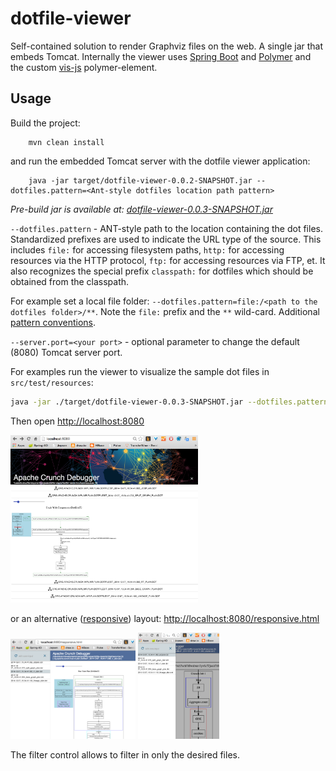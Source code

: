 # dotfile-viewer
Self-contained solution to render Graphviz files on the web. A single jar that embeds Tomcat. 
Internally the viewer uses [Spring Boot](http://projects.spring.io/spring-boot/) and [Polymer](https://www.polymer-project.org/) and the custom [vis-js](http://tzolov.github.io/viz-js/components/viz-js) polymer-element.

## Usage

Build the project: 

```
    mvn clean install
```

and run the embedded Tomcat server with the dotfile viewer application:

```
    java -jar target/dotfile-viewer-0.0.2-SNAPSHOT.jar --dotfiles.pattern=<Ant-style dotfiles location path pattern>
```

*Pre-build jar is available at: [dotfile-viewer-0.0.3-SNAPSHOT.jar](https://www.dropbox.com/s/isc340bhozb1piu/dotfile-viewer-0.0.3-SNAPSHOT.jar?dl=0)*                                                             

`--dotfiles.pattern` - ANT-style path to the location containing the dot files. 
Standardized prefixes are used to indicate the URL type of the source. This includes `file:` for accessing filesystem paths, `http:` for accessing resources via the HTTP protocol, `ftp:` for accessing resources via FTP, et. It also recognizes the special prefix `classpath:` for dotfiles which should be obtained from the classpath.

For example set a local file folder: `--dotfiles.pattern=file:/<path to the dotfiles folder>/**`. Note the `file:` prefix and the `**` wild-card. Additional [pattern conventions](http://docs.spring.io/spring-framework/docs/2.5.x/api/org/springframework/core/io/support/PathMatchingResourcePatternResolver.html).  

`--server.port=<your port>` - optional parameter to change the default (8080) Tomcat server port.

For examples run the viewer to visualize the sample dot files in `src/test/resources`:
```bash
java -jar ./target/dotfile-viewer-0.0.3-SNAPSHOT.jar --dotfiles.pattern=file:./src/test/resources/**
```

Then open [http://localhost:8080](http://localhost:8080) 

<img src="https://raw.githubusercontent.com/tzolov/dotfile-viewer/master/doc/Screen%20Shot%202015-01-07%20at%205.22.47%20PM.png" alt="basic view" width="300"></img>

or an alternative ([responsive](http://en.wikipedia.org/wiki/Responsive_web_design)) layout: [http://localhost:8080/responsive.html](http://localhost:8080/responsive.html)

<img src="https://raw.githubusercontent.com/tzolov/dotfile-viewer/master/doc/Screen%20Shot%202015-01-07%20at%205.23.39%20PM.png" alt="responsive view 1" width="200"></img>
<img src="https://raw.githubusercontent.com/tzolov/dotfile-viewer/master/doc/Screen%20Shot%202015-01-07%20at%205.24.25%20PM.png" alt="responsive view 3" width="130"></img>

The filter control allows to filter in only the desired files.



